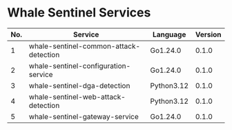 # Whale Sentinel Services

| No. | Service | Language | Version | 
| --- | -------- | ------- | ------- | 
| 1 | whale-sentinel-common-attack-detection | Go1.24.0 | 0.1.0 |  
| 2 | whale-sentinel-configuration-service | Go1.24.0 | 0.1.0 | 
| 3 | whale-sentinel-dga-detection | Python3.12 | 0.1.0 | 
| 4 | whale-sentinel-web-attack-detection | Python3.12 | 0.1.0 | 
| 5 | whale-sentinel-gateway-service | Go1.24.0 | 0.1.0 | 
